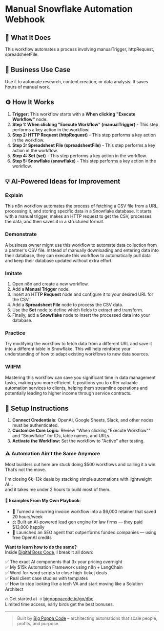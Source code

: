 # Manual Snowflake Automation Webhook

## 🚀 What It Does
This workflow automates a process involving manualTrigger, httpRequest, spreadsheetFile.

## 💼 Business Use Case
Use it to automate research, content creation, or data analysis. It saves hours of manual work.

## ⚙️ How It Works
1.  **Trigger:** This workflow starts with a **When clicking "Execute Workflow"** node.
2. **Step 1: When clicking "Execute Workflow" (manualTrigger)** - This step performs a key action in the workflow.
3. **Step 2: HTTP Request (httpRequest)** - This step performs a key action in the workflow.
4. **Step 3: Spreadsheet File (spreadsheetFile)** - This step performs a key action in the workflow.
5. **Step 4: Set (set)** - This step performs a key action in the workflow.
6. **Step 5: Snowflake (snowflake)** - This step performs a key action in the workflow.

## 💡 AI-Powered Ideas for Improvement
### Explain
This n8n workflow automates the process of fetching a CSV file from a URL, processing it, and storing specific data in a Snowflake database. It starts with a manual trigger, makes an HTTP request to get the CSV, processes the data, and then saves it in a structured format.

### Demonstrate
A business owner might use this workflow to automate data collection from a partner's CSV file. Instead of manually downloading and entering data into their database, they can execute this workflow to automatically pull data and keep their database updated without extra effort.

### Imitate
1. Open n8n and create a new workflow.
2. Add a **Manual Trigger** node.
3. Insert an **HTTP Request** node and configure it to your desired URL for the CSV.
4. Add a **Spreadsheet File** node to process the CSV data.
5. Use the **Set** node to define which fields to extract and transform.
6. Finally, add a **Snowflake** node to insert the processed data into your database.

### Practice
Try modifying the workflow to fetch data from a different URL and save it into a different table in Snowflake. This will help reinforce your understanding of how to adapt existing workflows to new data sources.

### WIIFM
Mastering this workflow can save you significant time in data management tasks, making you more efficient. It positions you to offer valuable automation services to clients, helping them streamline operations and potentially leading to higher income through service contracts.

## 🔧 Setup Instructions
1. **Connect Credentials:** OpenAI, Google Sheets, Slack, and other nodes must be authenticated.
2. **Customize Core Logic:** Review "When clicking "Execute Workflow"" and "Snowflake" for IDs, table names, and URLs.
3. **Activate the Workflow:** Set the workflow to "Active" after testing.

### ⚠️ Automation Ain’t the Same Anymore

Most builders out here are stuck doing $500 workflows and calling it a win.  
That’s not the move.  

I'm closing $6k–$13k deals by stacking simple automations with lightweight AI...  
and it takes me under 2 hours to build most of them.

#### 🧠 Examples From My Own Playbook:
- 🔁 Turned a recurring invoice workflow into a $6,000 retainer that saved 20 hours/week  
- ⚖️ Built an AI-powered lead gen engine for law firms — they paid $13,000 happily  
- 🚀 Launched an SEO agent that outperforms funded companies — using free OpenAI credits  

**Want to learn how to do the same?**  
Inside [Digital Boss Code](https://bigpoppacode.io/go/dbc), I break it all down:

✅ The exact AI components that 3x your pricing overnight  
✅ My $15k Automation Framework using n8n + LangChain  
✅ Word-for-word scripts to close high-ticket deals  
✅ Real client case studies with templates  
✅ How to stop looking like a tech VA and start moving like a Solution Architect  

🔥 Get started at → [bigpoppacode.io/go/dbc](https://bigpoppacode.io/go/dbc)  
Limited time access, early birds get the best bonuses.

---
> Built by [Big Poppa Code](https://bigpoppacode.io) – architecting automations that scale people, profits, and purpose.
